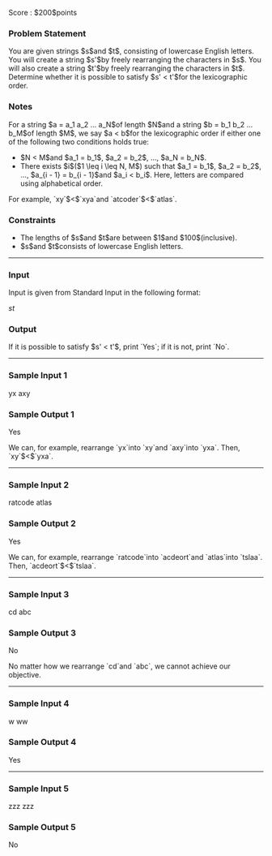 
<div>

<span>

<span>

<p>
Score : $200$points
</p>

<div>

<section>

### **Problem Statement**

<p>
You are given strings $s$and $t$, consisting of lowercase English letters.
You will create a string $s'$by freely rearranging the characters in $s$.
You will also create a string $t'$by freely rearranging the characters in $t$.
Determine whether it is possible to satisfy $s' < t'$for the lexicographic order.
</p>

</section>

</div>

<div>

<section>

### **Notes**

<p>
For a string $a = a_1 a_2 ... a_N$of length $N$and a string $b = b_1 b_2 ... b_M$of length $M$, we say $a < b$for the lexicographic order if either one of the following two conditions holds true:
</p>

<ul>

<li>
$N < M$and $a_1 = b_1$, $a_2 = b_2$, ..., $a_N = b_N$.
</li>

<li>
There exists $i$($1 \leq i \leq N, M$) such that $a_1 = b_1$, $a_2 = b_2$, ..., $a_{i - 1} = b_{i - 1}$and $a_i < b_i$. Here, letters are compared using alphabetical order.
</li>

</ul>

<p>
For example, `xy`$<$`xya`and `atcoder`$<$`atlas`.
</p>

</section>

</div>

<div>

<section>

### **Constraints**

<ul>

<li>
The lengths of $s$and $t$are between $1$and $100$(inclusive).
</li>

<li>
$s$and $t$consists of lowercase English letters.
</li>

</ul>

</section>

</div>

---

<div>

<div>

<section>

### **Input**

<p>
Input is given from Standard Input in the following format:
</p>

<div>

$s$$t$
</div>

</section>

</div>

<div>

<section>

### **Output**

<p>
If it is possible to satisfy $s' < t'$, print `Yes`; if it is not, print `No`.
</p>

</section>

</div>

</div>

---

<div>

<section>

### **Sample Input 1**

<div>

yx
axy

</div>

</section>

</div>

<div>

<section>

### **Sample Output 1**

<div>

Yes

</div>

<p>
We can, for example, rearrange `yx`into `xy`and `axy`into `yxa`. Then, `xy`$<$`yxa`.
</p>

</section>

</div>

---

<div>

<section>

### **Sample Input 2**

<div>

ratcode
atlas

</div>

</section>

</div>

<div>

<section>

### **Sample Output 2**

<div>

Yes

</div>

<p>
We can, for example, rearrange `ratcode`into `acdeort`and `atlas`into `tslaa`. Then, `acdeort`$<$`tslaa`.
</p>

</section>

</div>

---

<div>

<section>

### **Sample Input 3**

<div>

cd
abc

</div>

</section>

</div>

<div>

<section>

### **Sample Output 3**

<div>

No

</div>

<p>
No matter how we rearrange `cd`and `abc`, we cannot achieve our objective.
</p>

</section>

</div>

---

<div>

<section>

### **Sample Input 4**

<div>

w
ww

</div>

</section>

</div>

<div>

<section>

### **Sample Output 4**

<div>

Yes

</div>

</section>

</div>

---

<div>

<section>

### **Sample Input 5**

<div>

zzz
zzz

</div>

</section>

</div>

<div>

<section>

### **Sample Output 5**

<div>

No

</div>

</section>

</div>

</span>

</span>

</div>
